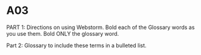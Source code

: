 # A03

PART 1: Directions on using Webstorm.
Bold each of the Glossary words as you use them.
Bold ONLY the glossary word. 


Part 2: Glossary to include these terms in a bulleted list. 
